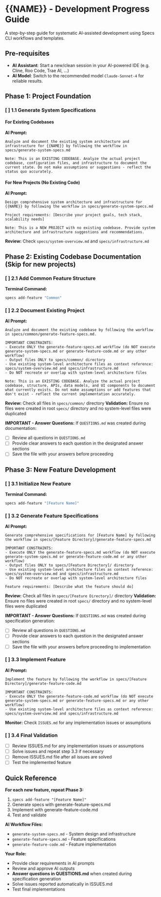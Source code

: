 # {{NAME}} - Development Progress Guide

A step-by-step guide for systematic AI-assisted development using Specs CLI workflows and templates.

## Pre-requisites

- **AI Assistant**: Start a new/clean session in your AI-powered IDE (e.g. Cline, Roo Code, Trae AI, ...)
- **AI Model**: Switch to the recommended model `Claude-Sonnet-4` for reliable results.

## Phase 1: Project Foundation

### [ ] 1.1 Generate System Specifications

#### For Existing Codebases
**AI Prompt:**
```
Analyze and document the existing system architecture and infrastructure for {{NAME}} by following the workflow in specs/generate-system-specs.md

Note: This is an EXISTING CODEBASE. Analyze the actual project codebase, configuration files, and infrastructure to document the current state. Do not make assumptions or suggestions - reflect the status quo accurately.
```

#### For New Projects (No Existing Code)
**AI Prompt:**
```
Design comprehensive system architecture and infrastructure for {{NAME}} by following the workflow in specs/generate-system-specs.md

Project requirements: [Describe your project goals, tech stack, scalability needs]

Note: This is a NEW PROJECT with no existing codebase. Provide system architecture and infrastructure suggestions and recommendations.
```

**Review:** Check `specs/system-overview.md` and `specs/infrastructure.md`

## Phase 2: Existing Codebase Documentation (Skip for new projects)

### [ ] 2.1 Add Common Feature Structure
**Terminal Command:**
```bash
specs add-feature "Common"
```

### [ ] 2.2 Document Existing Project
**AI Prompt:**
```
Analyze and document the existing codebase by following the workflow in specs/common/generate-feature-specs.md.

IMPORTANT CONSTRAINTS:
- Execute ONLY the generate-feature-specs.md workflow (do NOT execute generate-system-specs.md or generate-feature-code.md or any other workflow)
- Output files ONLY to specs/common/ directory
- Use existing system-level architecture files as context reference: specs/system-overview.md and specs/infrastructure.md
- Do NOT recreate or overlap with system-level architecture files

Note: This is an EXISTING CODEBASE. Analyze the actual project codebase, structure, APIs, data models, and UI components to document what currently exists. Do not make assumptions or add features that don't exist - reflect the current implementation accurately.
```
**Review:** Check all files in `specs/common/` directory
**Validation:** Ensure no files were created in root `specs/` directory and no system-level files were duplicated

**IMPORTANT - Answer Questions:** If `QUESTIONS.md` was created during documentation:
- [ ] Review all questions in `QUESTIONS.md`
- [ ] Provide clear answers to each question in the designated answer sections
- [ ] Save the file with your answers before proceeding

## Phase 3: New Feature Development

### [ ] 3.1 Initialize New Feature
**Terminal Command:**
```bash
specs add-feature "[Feature Name]"
```

### [ ] 3.2 Generate Feature Specifications
**AI Prompt:**
```
Generate comprehensive specifications for [Feature Name] by following the workflow in specs/[Feature Directory]/generate-feature-specs.md

IMPORTANT CONSTRAINTS:
- Execute ONLY the generate-feature-specs.md workflow (do NOT execute generate-system-specs.md or generate-feature-code.md or any other workflow)
- Output files ONLY to specs/[Feature Directory]/ directory
- Use existing system-level architecture files as context reference: specs/system-overview.md and specs/infrastructure.md
- Do NOT recreate or overlap with system-level architecture files

Feature requirements: [Describe what the feature should do]
```
**Review:** Check all files in `specs/[Feature Directory]/` directory
**Validation:** Ensure no files were created in root `specs/` directory and no system-level files were duplicated

**IMPORTANT - Answer Questions:** If `QUESTIONS.md` was created during specification generation:
- [ ] Review all questions in `QUESTIONS.md`
- [ ] Provide clear answers to each question in the designated answer sections
- [ ] Save the file with your answers before proceeding to implementation

### [ ] 3.3 Implement Feature
**AI Prompt:**
```
Implement the feature by following the workflow in specs/[Feature Directory]/generate-feature-code.md

IMPORTANT CONSTRAINTS:
- Execute ONLY the generate-feature-code.md workflow (do NOT execute generate-system-specs.md or generate-feature-specs.md or any other workflow)
- Use existing system-level architecture files as context reference: specs/system-overview.md and specs/infrastructure.md
```
**Monitor:** Check `ISSUES.md` for any implementation issues or assumptions

### [ ] 3.4 Final Validation
- [ ] Review ISSUES.md for any implementation issues or assumptions
- [ ] Solve issues and repeat step 3.3 if necessary
- [ ] Remove ISSUES.md file after all issues are solved
- [ ] Test the implemented feature

## Quick Reference

**For each new feature, repeat Phase 3:**
1. `specs add-feature "[Feature Name]"`
2. Generate specs with generate-feature-specs.md
3. Implement with generate-feature-code.md
4. Test and validate

**AI Workflow Files:**
- `generate-system-specs.md` - System design and infrastructure
- `generate-feature-specs.md` - Feature specifications
- `generate-feature-code.md` - Feature implementation

**Your Role:**
- Provide clear requirements in AI prompts
- Review and approve AI outputs
- **Answer questions in QUESTIONS.md** when created during specification generation
- Solve issues reported automatically in ISSUES.md
- Test final implementations